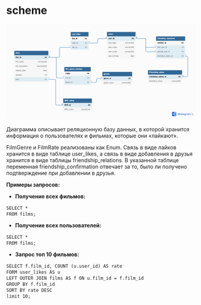 # scheme

![This is an image](/scheme.png)


Диаграмма описывает реляционную базу данных, в которой хранится информация о пользователях и фильмах, которые они «лайкают».

FilmGenre и FilmRate реализованы как Enum. Связь в виде лайков хранится в виде таблице user_likes, а связь в виде добавления в друзья хранится в виде таблицы friendship_relations. В указанной таблице переменная friendship_confirmation отвечает за то, было ли получено подтверждение при добавлении в друзья. 



**Примеры запросов:**

- **Получение всех фильмов:**

```
SELECT *
FROM films;
```

- **Получение всех пользователей:**
```
SELECT *
FROM films;
```

- **Запрос топ 10 фильмов:**
```
SELECT f.film_id, COUNT (u.user_id) AS rate
FORM user_likes AS u
LEFT OUTER JOIN films AS f ON u.film_id = f.film_id
GROUP BY f.film_id
SORT BY rate DESC
limit 10;
```
